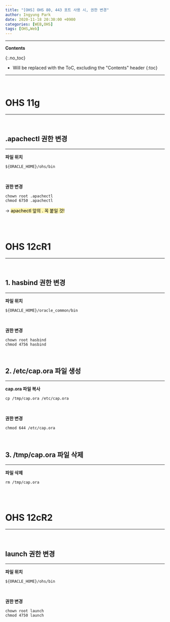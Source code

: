 ```yaml
---
title: "[OHS] OHS 80, 443 포트 사용 시, 권한 변경"
author: Ingyung Park
date: 2020-11-18 20:30:00 +0900
categories: [WEB,OHS]
tags: [OHS,Web]
---
```


---
**Contents**

{:.no_toc}

* Will be replaced with the ToC, excluding the "Contents" header
{:toc}
---

<br/>

# **OHS 11g**

---



<br/>

## **.apachectl 권한 변경**

---



**파일 위치**

```shell
${ORACLE_HOME}/ohs/bin
```

<br/>



**권한 변경**

```shell
chown root .apachectl
chmod 6750 .apachectl
```

→ <mark style="background-color: #fff5b1">apachectl 앞의 . 꼭 붙일 것!</mark>  







<br/>

<br/>



# **OHS 12cR1**

---

<br/>



## **1. hasbind 권한 변경**

---



**파일 위치**

```shell
${ORACLE_HOME}/oracle_common/bin
```

<br/>

**권한 변경**

```shell
chown root hasbind
chmod 4756 hasbind
```





<br/>

## **2. /etc/cap.ora 파일 생성**

---

**cap.ora 파일 복사**

````shell
cp /tmp/cap.ora /etc/cap.ora
````

<br/>

**권한 변경**

````shell
chmod 644 /etc/cap.ora
````



<br/>

## **3. /tmp/cap.ora 파일 삭제**

---



**파일 삭제**

````shell
rm /tmp/cap.ora
````



<br/>

<br/>

# **OHS 12cR2**

---



<br/>

## **launch 권한 변경**

---





**파일 위치**

```shell
${ORACLE_HOME}/ohs/bin
```

<br/>



**권한 변경**

```shell
chown root launch
chmod 4750 launch
```





<br/>
